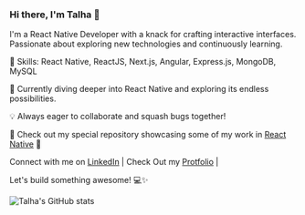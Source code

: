 ### Hi there, I'm Talha 👋

I'm a React Native Developer with a knack for crafting interactive interfaces. Passionate about exploring new technologies and continuously learning. 

🚀 Skills: React Native, ReactJS, Next.js, Angular, Express.js, MongoDB, MySQL

🌱 Currently diving deeper into React Native and exploring its endless possibilities.

💡 Always eager to collaborate and squash bugs together!

🔭 Check out my special repository showcasing some of my work in [React Native](https://github.com/Talha-raj) 📱

Connect with me on [LinkedIn](https://www.linkedin.com/in/molabux/) | 
Check Out my [Protfolio](https://www.pollywork.com/molabux/) | 

Let's build something awesome! 💻✨

![Talha's GitHub stats](https://github-readme-stats.vercel.app/api?username=Talha-raj&show_icons=true&theme=merko)
